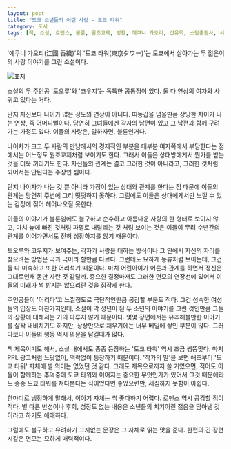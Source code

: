 ```yaml
---
layout: post
title: "도쿄 소년들의 어린 사랑 - 도쿄 타워"
category: 도서
tags: [책, 소설, 로맨스, 불륜, 원조교제, 방황, 에쿠니 가오리, 신유희, 소담출판사, 서평]
---
```


'에쿠니 가오리(江國 香織)'의
'도쿄 타워(東京タワー)'는
도쿄에서 살아가는 두 젊은이의 사랑 이야기를 그린 소설이다.

![표지](https://lh3.googleusercontent.com/ARgVBg0OKtmVgcEFbdhNlxHbjmY9NjZLAcfmJ2zA3kqk6aJKzhHS6hBpunQR_LOLQSPdYA96XKwDmA=s480)

소설의 두 주인공 '토오루'와 '코우지'는 독특한 공통점이 있다.
둘 다 연상의 여자와 사귀고 있다는 거다.

단지 자신보다 나이가 많은 정도의 연상이 아니다.
띠동갑을 넘을만큼 상당한 차이가 나는 연상, 즉 어머니뻘이다.
당연히 그녀들에겐 각자의 남편이 있고 그 남편과 함께 구려가는 가정도 있다.
이들의 사랑은, 말하자면, 불륜인거다.

나이차가 크고 두 사람의 만남에서의 경제적인 부분을 대부분 여자쪽에서 부담한다는 점에서는
어느정도 원조교제처럼 보이기도 한다.
그래서 이들은 상대방에게서 뭔가를 받는 것을 더욱 꺼리기도 한다.
자신들의 관계는 결코 그러한 것이 아니라고,
그러한 것처럼 되어서는 안된다는 주장인 셈이다.

단지 나이차가 나는 것 뿐 아니라 가정이 있는 상대와 관계를 한다는 점 때문에
이들의 관계는 당연히 주변에 그리 떳떳하지 못하다.
그럼에도 이들은 상대에게서만 느낄 수 있는 감정에 젖어 헤어나오질 못한다.

이들의 이야기가 불륜임에도 불구하고 순수하고 아름다운 사랑의 한 형태로 보이지 않고,
마치 늪에 빠진 것처럼 파멸로 내달리는 것 처럼 보이는 것은
이들이 무려 수년간의 관계를 이어가면서도 전혀 성장하지를 않기 때문이다.

토오루와 코우지가 보여주는, 각자가 사랑을 대하는 방식이나
그 안에서 자신의 자리를 찾으려는 방법은 극과 극이라 할만큼 다르다.
그런데도 묘하게 동류처럼 보이는데,
그건 둘 다 미숙하고 또한 어리석기 때문이다.
마치 어린아이가 어른과 관계를 하면서 정신은 그대로인채 몸만 자란 것 같달까.
중요한 결정마저도 그러한 면모의 연장선에 있어서
이들의 미래가 썩 밝지는 않으리란 것을 짐작케 한다.

주인공들이 '어리다'고 느낄정도로 극단적인만큼 공감할 부분도 적다.
그건 성숙한 여성들의 입장도 마찬가지인데,
소설이 막 성년이 된 두 소년의 이야기를 그린 것인만큼
그들의 상황에 대해서는 거의 다루지 않기 때문이다.
몇몇 장면에서는 유추해볼만한 이야기를 살짝 내비치기도 하지만,
상상만으로 채우기에는 너무 베일에 쌓인 부분이 많다.
그러다보니 이들의 행동 역시 의문을 남길때가 많다.

책 제목이기도 해서, 소설 내에서도 종종 등장하는 '토쿄 타워' 역시 조금 쌩뚱맞다.
마치 PPL 광고처럼 느닷없이, 맥락없이 등장하기 때문이다.
'작가의 말'을 보면 애초부터 '도쿄 타워' 자체에 별 의미는 없었던 것 같다.
그래도 제목으로까지 쓸 거였으면,
적어도 이들이 함께하는 추억중에 도쿄 타워와 이어지는 중요한 무엇인가가 있어서
그것 때문에라도 종종 도쿄 타워를 쳐다본다는 식이었다면 좋았으련만,
세심하지 못함이 아쉽다.

한마디로 냉정하게 말해서, 이야기 자체는 썩 좋다하기 어렵다.
로맨스 역시 공감할 점이 적다.
별 다른 반성이나 후회, 성장도 없는 내용은
소년들의 치기어린 젊음을 담아낸 것이라고 하기도 애매하다.

그럼에도 불구하고 유려하기 그지없는 문장은 그 자체로 읽는 맛을 준다.
한편의 긴 장편 시같은 면모는 묘하게 매력적이다.
